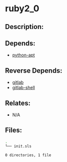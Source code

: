 # ruby2_0

## Description:



## Depends:

  -  [python-apt](salt/python-apt)

## Reverse Depends:

  -  [gitlab](salt/gitlab)
  -  [gitlab-shell](salt/gitlab-shell)

## Relates:

  -  N/A

## Files:

```bash
.
└── init.sls

0 directories, 1 file
```
